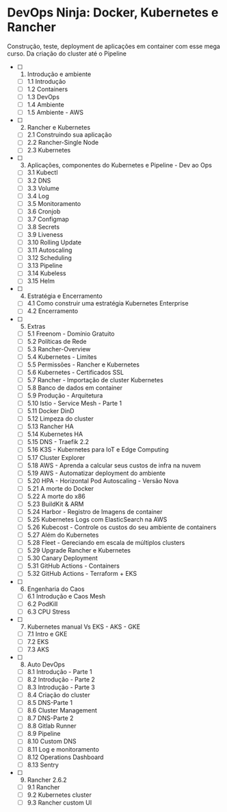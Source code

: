 # DevOps Ninja: Docker, Kubernetes e Rancher

Construção, teste, deployment de aplicações em container com esse mega curso. Da criação do cluster até o Pipeline

- [ ] 1. Introdução e ambiente
  - [ ] 1.1 Introdução
  - [ ] 1.2 Containers
  - [ ] 1.3 DevOps
  - [ ] 1.4 Ambiente
  - [ ] 1.5 Ambiente - AWS
- [ ] 2. Rancher e Kubernetes
  - [ ] 2.1 Construindo sua aplicação
  - [ ] 2.2 Rancher-Single Node
  - [ ] 2.3 Kubernetes
- [ ] 3. Aplicações, componentes do Kubernetes e Pipeline - Dev ao Ops
  - [ ] 3.1 Kubectl
  - [ ] 3.2 DNS
  - [ ] 3.3 Volume
  - [ ] 3.4 Log
  - [ ] 3.5 Monitoramento
  - [ ] 3.6 Cronjob
  - [ ] 3.7 Configmap
  - [ ] 3.8 Secrets
  - [ ] 3.9 Liveness
  - [ ] 3.10 Rolling Update
  - [ ] 3.11 Autoscaling
  - [ ] 3.12 Scheduling
  - [ ] 3.13 Pipeline
  - [ ] 3.14 Kubeless
  - [ ] 3.15 Helm
- [ ] 4. Estratégia e Encerramento
  - [ ] 4.1 Como construir uma estratégia Kubernetes Enterprise
  - [ ] 4.2 Encerramento
- [ ] 5. Extras
  - [ ] 5.1 Freenom - Domínio Gratuito
  - [ ] 5.2 Políticas de Rede
  - [ ] 5.3 Rancher-Overview
  - [ ] 5.4 Kubernetes - Limites
  - [ ] 5.5 Permissões - Rancher e Kubernetes
  - [ ] 5.6 Kubernetes - Certificados SSL
  - [ ] 5.7 Rancher - Importação de cluster Kubernetes
  - [ ] 5.8 Banco de dados em container
  - [ ] 5.9 Produção - Arquitetura
  - [ ] 5.10 Istio - Service Mesh - Parte 1
  - [ ] 5.11 Docker DinD
  - [ ] 5.12 Limpeza do cluster
  - [ ] 5.13 Rancher HA
  - [ ] 5.14 Kubernetes HA
  - [ ] 5.15 DNS - Traefik 2.2
  - [ ] 5.16 K3S - Kubernetes para IoT e Edge Computing
  - [ ] 5.17 Cluster Explorer
  - [ ] 5.18 AWS - Aprenda a calcular seus custos de infra na nuvem
  - [ ] 5.19 AWS - Automatizar deployment do ambiente
  - [ ] 5.20 HPA - Horizontal Pod Autoscaling - Versão Nova
  - [ ] 5.21 A morte do Docker
  - [ ] 5.22 A morte do x86
  - [ ] 5.23 BuildKit & ARM
  - [ ] 5.24 Harbor - Registro de Imagens de container
  - [ ] 5.25 Kubernetes Logs com ElasticSearch na AWS
  - [ ] 5.26 Kubecost - Controle os custos do seu ambiente de containers
  - [ ] 5.27 Além do Kubernetes
  - [ ] 5.28 Fleet - Gereciando em escala de múltiplos clusters
  - [ ] 5.29 Upgrade Rancher e Kubernetes
  - [ ] 5.30 Canary Deployment
  - [ ] 5.31 GitHub Actions - Containers
  - [ ] 5.32 GitHub Actions - Terraform + EKS
- [ ] 6. Engenharia do Caos
  - [ ] 6.1 Introdução e Caos Mesh
  - [ ] 6.2 PodKill
  - [ ] 6.3 CPU Stress
- [ ] 7. Kubernetes manual Vs EKS - AKS - GKE
  - [ ] 7.1 Intro e GKE
  - [ ] 7.2 EKS
  - [ ] 7.3 AKS
- [ ] 8. Auto DevOps
  - [ ] 8.1 Introdução - Parte 1
  - [ ] 8.2 Introdução - Parte 2
  - [ ] 8.3 Introdução - Parte 3
  - [ ] 8.4 Criação do cluster
  - [ ] 8.5 DNS-Parte 1
  - [ ] 8.6 Cluster Management
  - [ ] 8.7 DNS-Parte 2
  - [ ] 8.8 Gitlab Runner
  - [ ] 8.9 Pipeline
  - [ ] 8.10 Custom DNS
  - [ ] 8.11 Log e monitoramento
  - [ ] 8.12 Operations Dashboard
  - [ ] 8.13 Sentry
- [ ] 9. Rancher 2.6.2
  - [ ] 9.1 Rancher
  - [ ] 9.2 Kubernetes cluster
  - [ ] 9.3 Rancher custom UI
